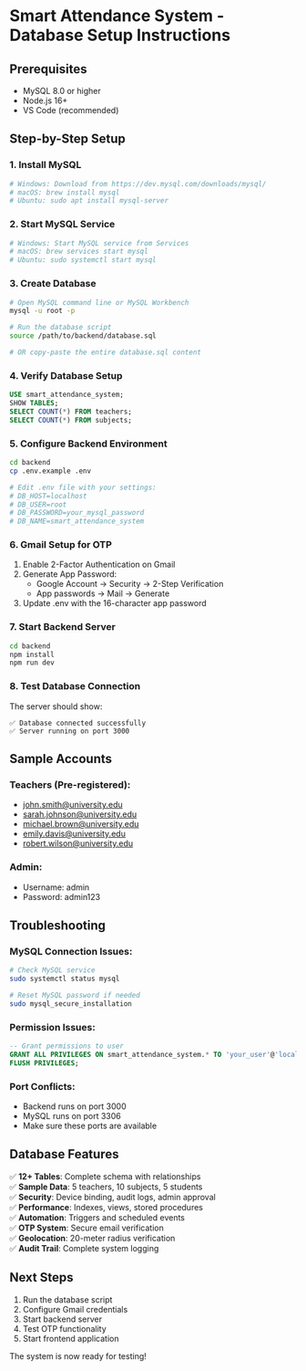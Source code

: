 # Smart Attendance System - Database Setup Instructions

## Prerequisites
- MySQL 8.0 or higher
- Node.js 16+ 
- VS Code (recommended)

## Step-by-Step Setup

### 1. Install MySQL
```bash
# Windows: Download from https://dev.mysql.com/downloads/mysql/
# macOS: brew install mysql
# Ubuntu: sudo apt install mysql-server
```

### 2. Start MySQL Service
```bash
# Windows: Start MySQL service from Services
# macOS: brew services start mysql
# Ubuntu: sudo systemctl start mysql
```

### 3. Create Database
```bash
# Open MySQL command line or MySQL Workbench
mysql -u root -p

# Run the database script
source /path/to/backend/database.sql

# OR copy-paste the entire database.sql content
```

### 4. Verify Database Setup
```sql
USE smart_attendance_system;
SHOW TABLES;
SELECT COUNT(*) FROM teachers;
SELECT COUNT(*) FROM subjects;
```

### 5. Configure Backend Environment
```bash
cd backend
cp .env.example .env

# Edit .env file with your settings:
# DB_HOST=localhost
# DB_USER=root
# DB_PASSWORD=your_mysql_password
# DB_NAME=smart_attendance_system
```

### 6. Gmail Setup for OTP
1. Enable 2-Factor Authentication on Gmail
2. Generate App Password:
   - Google Account → Security → 2-Step Verification
   - App passwords → Mail → Generate
3. Update .env with the 16-character app password

### 7. Start Backend Server
```bash
cd backend
npm install
npm run dev
```

### 8. Test Database Connection
The server should show:
```
✅ Database connected successfully
✅ Server running on port 3000
```

## Sample Accounts

### Teachers (Pre-registered):
- john.smith@university.edu
- sarah.johnson@university.edu  
- michael.brown@university.edu
- emily.davis@university.edu
- robert.wilson@university.edu

### Admin:
- Username: admin
- Password: admin123

## Troubleshooting

### MySQL Connection Issues:
```bash
# Check MySQL service
sudo systemctl status mysql

# Reset MySQL password if needed
sudo mysql_secure_installation
```

### Permission Issues:
```sql
-- Grant permissions to user
GRANT ALL PRIVILEGES ON smart_attendance_system.* TO 'your_user'@'localhost';
FLUSH PRIVILEGES;
```

### Port Conflicts:
- Backend runs on port 3000
- MySQL runs on port 3306
- Make sure these ports are available

## Database Features

✅ **12+ Tables**: Complete schema with relationships  
✅ **Sample Data**: 5 teachers, 10 subjects, 5 students  
✅ **Security**: Device binding, audit logs, admin approval  
✅ **Performance**: Indexes, views, stored procedures  
✅ **Automation**: Triggers and scheduled events  
✅ **OTP System**: Secure email verification  
✅ **Geolocation**: 20-meter radius verification  
✅ **Audit Trail**: Complete system logging  

## Next Steps

1. Run the database script
2. Configure Gmail credentials  
3. Start backend server
4. Test OTP functionality
5. Start frontend application

The system is now ready for testing!